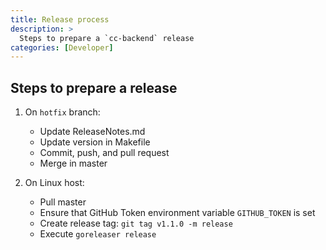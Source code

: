 ```yaml
---
title: Release process
description: >
  Steps to prepare a `cc-backend` release
categories: [Developer]
---
```

## Steps to prepare a release

1. On `hotfix` branch:
   * Update ReleaseNotes.md
   * Update version in Makefile
   * Commit, push, and pull request
   * Merge in master

2. On Linux host:
   * Pull master
   * Ensure that GitHub Token environment variable `GITHUB_TOKEN` is set
   * Create release tag: `git tag v1.1.0 -m release`
   * Execute `goreleaser release`
